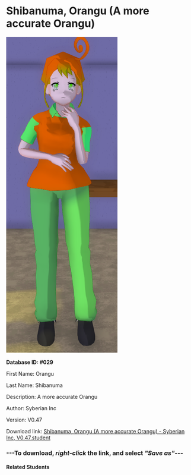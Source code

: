 # Shibanuma, Orangu (A more accurate Orangu)

<img src="Files/Shibanuma, Orangu (A more accurate Orangu).png" title="Shibanuma, Orangu (A more accurate Orangu) - Syberian Inc, V0.47">

**Database ID: #029**

First Name: Orangu

Last Name: Shibanuma

Description: A more accurate Orangu

Author: Syberian Inc

Version: V0.47

Download link: <a href="https://raw.githubusercontent.com/Arbiter1223/Daigaku-Gurashi-Custom-Students/master/Students/Files/Shibanuma%2C%20Orangu%20(A%20more%20accurate%20Orangu)%20-%20Syberian%20Inc%2C%20V0.47.student">Shibanuma, Orangu (A more accurate Orangu) - Syberian Inc, V0.47.student</a>

### ---**To download, _right-click_ the link, and select _"Save as"_**---

#### Related Students

